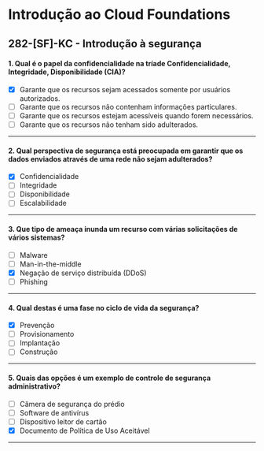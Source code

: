 # Introdução ao Cloud Foundations

## 282-[SF]-KC - Introdução à segurança

#### 1. Qual é o papel da confidencialidade na tríade Confidencialidade, Integridade, Disponibilidade (CIA)?
- [x] Garante que os recursos sejam acessados somente por usuários autorizados.
- [ ] Garante que os recursos não contenham informações particulares.
- [ ] Garante que os recursos estejam acessíveis quando forem necessários.
- [ ] Garante que os recursos não tenham sido adulterados.

***

#### 2. Qual perspectiva de segurança está preocupada em garantir que os dados enviados através de uma rede não sejam adulterados?
- [x] Confidencialidade
- [ ] Integridade
- [ ] Disponibilidade
- [ ] Escalabilidade
 
***

#### 3. Que tipo de ameaça inunda um recurso com várias solicitações de vários sistemas?
- [ ] Malware
- [ ] Man-in-the-middle
- [x] Negação de serviço distribuída (DDoS)
- [ ] Phishing

***

#### 4. Qual destas é uma fase no ciclo de vida da segurança?
- [x] Prevenção
- [ ] Provisionamento
- [ ] Implantação
- [ ] Construção

***

#### 5. Quais das opções é um exemplo de controle de segurança administrativo?
- [ ] Câmera de segurança do prédio
- [ ] Software de antivírus
- [ ] Dispositivo leitor de cartão
- [x] Documento de Política de Uso Aceitável

***
